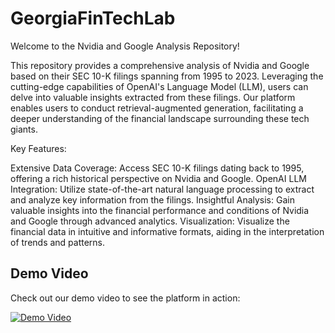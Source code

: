 # GeorgiaFinTechLab
Welcome to the Nvidia and Google Analysis Repository!

This repository provides a comprehensive analysis of Nvidia and Google based on their SEC 10-K filings spanning from 1995 to 2023. Leveraging the cutting-edge capabilities of OpenAI's Language Model (LLM), users can delve into valuable insights extracted from these filings. Our platform enables users to conduct retrieval-augmented generation, facilitating a deeper understanding of the financial landscape surrounding these tech giants.

Key Features:

Extensive Data Coverage: Access SEC 10-K filings dating back to 1995, offering a rich historical perspective on Nvidia and Google.
OpenAI LLM Integration: Utilize state-of-the-art natural language processing to extract and analyze key information from the filings.
Insightful Analysis: Gain valuable insights into the financial performance and conditions of Nvidia and Google through advanced analytics.
Visualization: Visualize the financial data in intuitive and informative formats, aiding in the interpretation of trends and patterns.

## Demo Video

Check out our demo video to see the platform in action:

[![Demo Video](C:\Users\harsh\OneDrive\Desktop\GeorgiaTech\nvidia_pic.jpg)](https://youtu.be/CQXHkmRaeMQ)
